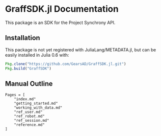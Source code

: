 # GraffSDK.jl Documentation

This package is an SDK for the Project Synchrony API.

## Installation
This package is not yet registered with JuliaLang/METADATA.jl, but can be easily installed in Julia 0.6 with:
```julia
Pkg.clone("https://github.com/GearsAD/GraffSDK.jl.git")
Pkg.build("GraffSDK")
```

## Manual Outline
```@contents
Pages = [
    "index.md"
    "getting_started.md"
    "working_with_data.md"
    "ref_user.md"
    "ref_robot.md"
    "ref_session.md"
    "reference.md"
]
```
